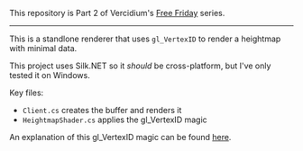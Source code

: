 This repository is Part 2 of Vercidium's [Free Friday](https://www.patreon.com/posts/100857028) series.

---

This is a standlone renderer that uses `gl_VertexID` to render a heightmap with minimal data.

This project uses Silk.NET so it *should* be cross-platform, but I've only tested it on Windows.

Key files:
- `Client.cs` creates the buffer and renders it
- `HeightmapShader.cs` applies the gl_VertexID magic

An explanation of this gl_VertexID magic can be found [here](https://www.youtube.com/watch?v=5zlfJW2VGLM).